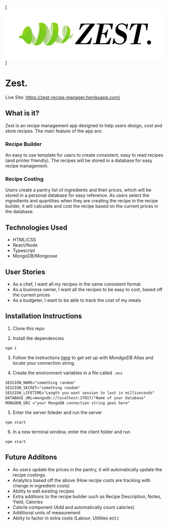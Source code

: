 
[![logo](/client/src/assets/logo.png)]
# Zest.

Live Site: https://zest-recipe-manager.herokuapp.com/

## **What is it?**

Zest is an recipe management app designed to help users design, cost and store recipes. The main feature of the app are:

### **Recipe Builder**

An easy to use template for users to create consistent, easy to read recipes (and printer friendly). The recipes will be stored in a database for easy recipe management.

### **Recipe Costing**

Users create a pantry list of ingredients and their prices, which will be stored in a personal database for easy reference. As users select the ingredients and quantities when they are creating the recipe in the recipe builder, it will calculate and cost the recipe based on the current prices in the database. 


## Technologies Used

-   HTML/CSS
-   React/Node
-   Typescript
-   MongoDB/Mongoose


## User Stories

-   As a chef, I want all my recipes in the same consistent format
-   As a business owner, I want all the recipes to be easy to cost, based off the current prices
-   As a budgeter, I want to be able to track the cost of my meals

## Installation Instructions

1. Clone this repo

2. Install the dependencies

```
npm i

```

3. Follow the instructions [here](https://docs.atlas.mongodb.com/getting-started/?_ga=2.20440187.2106445925.1651150510-463089072.1651150510) to get set up with MondgoDB Atlas and locate your connection string.


4. Create the environment variables in a file called `.env`

```
SESSION_NAME="something random"
SESSION_SECRET="something random"
SESSION_LIFETIME="Length you want session to last in milliseconds"
DATABASE_URL=mongodb://localhost:27017/"Name of your Database"
MONGODB_URI ="your MongoDB connection string goes here"
```

5. Enter the server foleder and run the server

```
npm start

```

6. In a new terminal window, enter the client folder and run

```
npm start

```

## Future Additons
- As users update the prices in the pantry, it will automatically update the recipe costings.
- Analytics based off the above (How recipe costs are tracking with change in ingredient costs)
- Ability to edit existing recipes
- Extra additions to the recipe builder such as Recipe Description, Notes, Yield, Calories
- Calorie component (Add and automatically count calories)
- Additional units of measurement
- Abiity to factor in extra costs (Labour, Utilities ect.)

